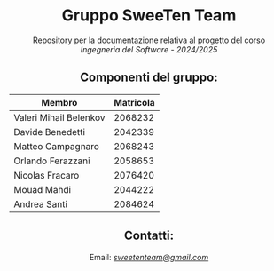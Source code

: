 <!-- <p align="center">
<img style="width: 140px" src="./logo/logo.png">
</p> -->
<h1 align="center">Gruppo SweeTen Team</h1>

<p align="center">Repository per la documentazione relativa al progetto del corso <br><em>Ingegneria del Software - 2024/2025</em></p>

<h2 align="center">Componenti del gruppo:</h2>

<div align="center">

| Membro                 | Matricola |
| ---------------------- | --------- |
| Valeri Mihail Belenkov | 2068232   |
| Davide Benedetti       | 2042339   |
| Matteo Campagnaro      | 2068243   |
| Orlando Ferazzani      | 2058653   |
| Nicolas Fracaro        | 2076420   |
| Mouad Mahdi            | 2044222   |
| Andrea Santi           | 2084624   |

</div>

<h2 align="center">Contatti:</h2>
<p align="center">Email: <a href="mailto:sweetenteam@gmail.com"><em>sweetenteam@gmail.com</em></a></p>
